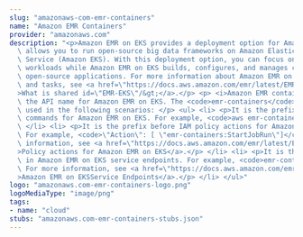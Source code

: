 ```yaml
---
slug: "amazonaws-com-emr-containers"
name: "Amazon EMR Containers"
provider: "amazonaws.com"
description: "<p>Amazon EMR on EKS provides a deployment option for Amazon EMR that\
  \ allows you to run open-source big data frameworks on Amazon Elastic Kubernetes\
  \ Service (Amazon EKS). With this deployment option, you can focus on running analytics\
  \ workloads while Amazon EMR on EKS builds, configures, and manages containers for\
  \ open-source applications. For more information about Amazon EMR on EKS concepts\
  \ and tasks, see <a href=\"https://docs.aws.amazon.com/emr/latest/EMR-on-EKS-DevelopmentGuide/emr-eks.html\"\
  >What is shared id=\"EMR-EKS\"/&gt;</a>.</p> <p> <i>Amazon EMR containers</i> is\
  \ the API name for Amazon EMR on EKS. The <code>emr-containers</code> prefix is\
  \ used in the following scenarios: </p> <ul> <li> <p>It is the prefix in the CLI\
  \ commands for Amazon EMR on EKS. For example, <code>aws emr-containers start-job-run</code>.</p>\
  \ </li> <li> <p>It is the prefix before IAM policy actions for Amazon EMR on EKS.\
  \ For example, <code>\"Action\": [ \"emr-containers:StartJobRun\"]</code>. For more\
  \ information, see <a href=\"https://docs.aws.amazon.com/emr/latest/EMR-on-EKS-DevelopmentGuide/security_iam_service-with-iam.html#security_iam_service-with-iam-id-based-policies-actions\"\
  >Policy actions for Amazon EMR on EKS</a>.</p> </li> <li> <p>It is the prefix used\
  \ in Amazon EMR on EKS service endpoints. For example, <code>emr-containers.us-east-2.amazonaws.com</code>.\
  \ For more information, see <a href=\"https://docs.aws.amazon.com/emr/latest/EMR-on-EKS-DevelopmentGuide/service-quotas.html#service-endpoints\"\
  >Amazon EMR on EKSService Endpoints</a>.</p> </li> </ul>"
logo: "amazonaws.com-emr-containers-logo.png"
logoMediaType: "image/png"
tags:
- name: "cloud"
stubs: "amazonaws.com-emr-containers-stubs.json"
---
```

